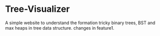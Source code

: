 # Tree-Visualizer

A simple website to understand the formation tricky binary trees, BST and max heaps in tree data structure.
changes in feature1.

